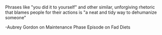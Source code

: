 Phrases like "you did it to yourself" and other similar,  unforgiving rhetoric that blames people for their actions is "a neat and tidy way to dehumanize someone"

-Aubrey Gordon on Maintenance Phase Episode on Fad Diets

